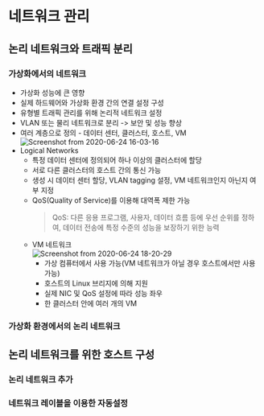 # 네트워크 관리
## 논리 네트워크와 트래픽 분리
### 가상화에서의 네트워크
- 가상화 성능에 큰 영향
- 실제 하드웨어와 가상화 환경 간의 연결 설정 구성
- 유형별 트래픽 관리를 위해 논리적 네트워크 설정
- VLAN 또는 물리 네트워크로 분리 -> 보안 및 성능 향상
- 여러 계층으로 정의 - 데이터 센터, 클러스터, 호스트, VM   
![Screenshot from 2020-06-24 16-03-16](https://user-images.githubusercontent.com/53208493/85527794-2a305d00-b646-11ea-9e11-ad726d0fecc2.png)
- Logical Networks
  - 특정 데이터 센터에 정의되어 하나 이상의 클러스터에 할당
  - 서로 다른 클러스터의 호스트 간의 통신 가능
  - 생성 시 데이터 센터 할당, VLAN tagging 설정, VM 네트워크인지 아닌지 여부 지정
  - QoS(Quality of Service)를 이용해 대역폭 제한 가능
    > QoS: 다른 응용 프로그램, 사용자, 데이터 흐름 등에 우선 순위를 정하여, 데이터 전송에 특정 수준의 성능을 보장하기 위한 능력
  - VM 네트워크   
  ![Screenshot from 2020-06-24 18-20-29](https://user-images.githubusercontent.com/53208493/85528861-6adca600-b647-11ea-902c-07bd1abfd861.png)
    - 가상 컴퓨터에서 사용 가능(VM 네트워크가 아닐 경우 호스트에서만 사용 가능)
    - 호스트의 Linux 브리지에 의해 지원
    - 실제 NIC 및 QoS 설정에 따라 성능 좌우
    - 한 클러스터 안에 여러 개의 VM 
    
### 가상화 환경에서의 논리 네트워크



## 논리 네트워크를 위한 호스트 구성
### 논리 네트워크 추가
### 네트워크 레이블을 이용한 자동설정
